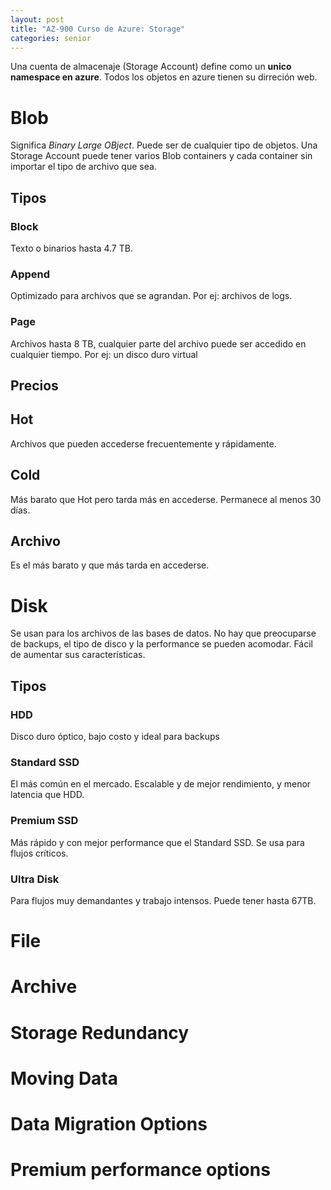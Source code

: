 ```yaml
---
layout: post
title: "AZ-900 Curso de Azure: Storage"
categories: senior
---
```


Una cuenta de almacenaje (Storage Account) define <!--more-->como un **unico namespace en azure**.
Todos los objetos en azure tienen su dirreción web.

# Blob
Significa *Binary Large OBject*. Puede ser de cualquier tipo de objetos. Una Storage Account puede tener varios Blob containers y cada container sin importar el tipo de archivo que sea.


## Tipos

### Block
Texto o binarios hasta 4.7 TB.

### Append
Optimizado para archivos que se agrandan. Por ej: archivos de logs.

### Page
Archivos hasta 8 TB, cualquier parte del archivo puede ser accedido en cualquier tiempo. Por ej: un disco duro virtual

## Precios

## Hot
Archivos que pueden accederse frecuentemente y rápidamente.

## Cold
Más barato que Hot pero tarda más en accederse. Permanece al menos 30 días.

## Archivo
Es el más barato y que más tarda en accederse.

# Disk
Se usan para los archivos de las bases de datos. No hay que preocuparse de backups, el tipo de disco y la performance se pueden acomodar. Fácil de aumentar sus características.

## Tipos

### HDD
Disco duro óptico, bajo costo y ideal para backups

### Standard SSD
El más común en el mercado. Escalable y de mejor rendimiento, y menor latencia que HDD.

### Premium SSD
Más rápido y con mejor performance que el Standard SSD. Se usa para flujos críticos.

### Ultra Disk
Para flujos muy demandantes y trabajo intensos. Puede tener hasta 67TB.

# File

# Archive

# Storage Redundancy

# Moving Data

# Data Migration Options

# Premium performance options

